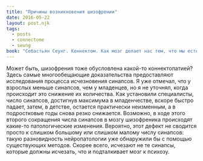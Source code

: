 ```yaml
---
title: "Причины возникновения шизофрении"
date: 2016-05-22
layout: post.njk
tags:
  - posts
  - connectome
  - seung
book: "Себастьян Сеунг. Коннектом. Как мозг делает нас тем, что мы есть"
---
```


Может быть, шизофрения тоже обусловлена какой-то коннектопатией? Здесь самые многообещающие доказательства предоставляют исследования процесса исчезновения синапсов. Я уже отмечал, что у взрослых меньше синапсов, чем у младенцев, но я не уточнял, когда происходит это снижение их количества. Как установили специалисты, число синапсов, достигнув максимума в младенчестве, вскоре быстро падает, затем, в детстве, остается практически неизменным, а в подростковые годы снова резко снижается. Возможно, в ходе этого второго сокращения числа синапсов в мозгу шизофреника происходят какие-то патологические изменения. Вероятно, этот дефект не сводится просто к слишком большому или слишком малому числу синапсов: такую разновидность нейропатологии уже обнаружили бы с помощью существующих методов. Скорее всего, исчезают не те синапсы, которые должны исчезать, что и подталкивает мозг к психозу.
